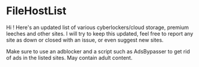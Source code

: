 # FileHostList
Hi ! Here's an updated list of various cyberlockers/cloud storage, premium leeches and other sites. I will try to keep this updated, feel free to report any site as down or closed with an issue, or even suggest new sites.

Make sure to use an adblocker and a script such as AdsBypasser to get rid of ads in the listed sites. May contain adult content.

